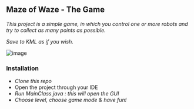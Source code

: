 ## Maze of Waze - The Game


_This project is a simple game, in which you control one or more robots and try to collect as many points as possible._

_Save to KML as if you wish._

![image](https://user-images.githubusercontent.com/58428493/72688025-3a2e9880-3b0c-11ea-924b-f74179493765.png)

### Installation

* _Clone this repo_
* Open the project through your IDE
* _Run MainClass.java : this will open the GUI_
* _Choose level, choose game mode & have fun!_
